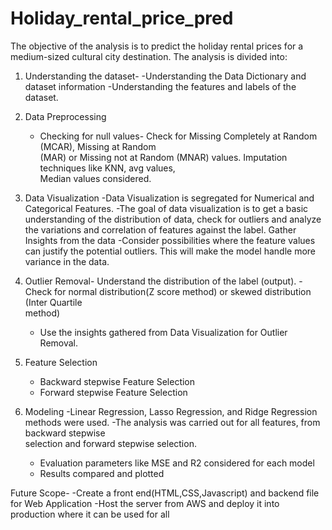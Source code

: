 # Holiday_rental_price_pred

The objective of the analysis is to predict the holiday rental prices for a medium-sized cultural city destination. The analysis is divided into:

1. Understanding the dataset-
   -Understanding the Data Dictionary and dataset information
   -Understanding the features and labels of the dataset.
2. Data Preprocessing
   - Checking for null values- Check for Missing Completely at Random (MCAR), Missing at Random   
    (MAR) or Missing not at Random (MNAR) values. Imputation techniques like KNN, avg values,     
    Median values considered.
3. Data Visualization
   -Data Visualization is segregated for Numerical and Categorical Features.
   -The goal of data visualization is to get a basic understanding of the distribution of 
    data, check for outliers and analyze the variations and correlation of features against 
    the label. Gather Insights from the data
   -Consider possibilities where the feature values can justify the potential outliers. This 
    will make the model handle more variance in the data.
4. Outlier Removal- Understand the distribution of the label (output).
    -Check for normal distribution(Z score method) or skewed distribution (Inter Quartile     
     method)
   - Use the insights gathered from Data Visualization for Outlier Removal.
  
5. Feature Selection
     - Backward stepwise Feature Selection
     - Forward stepwise Feature Selection
       
6. Modeling
     -Linear Regression, Lasso Regression, and Ridge Regression methods were used.
     -The analysis was carried out for all features, from backward stepwise   
      selection and forward stepwise selection.
     - Evaluation parameters like MSE and R2 considered for each model
     - Results compared and plotted

Future Scope- 
-Create a front end(HTML,CSS,Javascript) and backend file for Web Application
-Host the server from AWS and deploy it into production where it can be used for all
  
  
    
     
     
  
     

   
   


